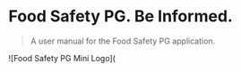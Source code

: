 # Food Safety PG. Be Informed.
>A user manual for the Food Safety PG application.

![Food Safety PG Mini Logo](
